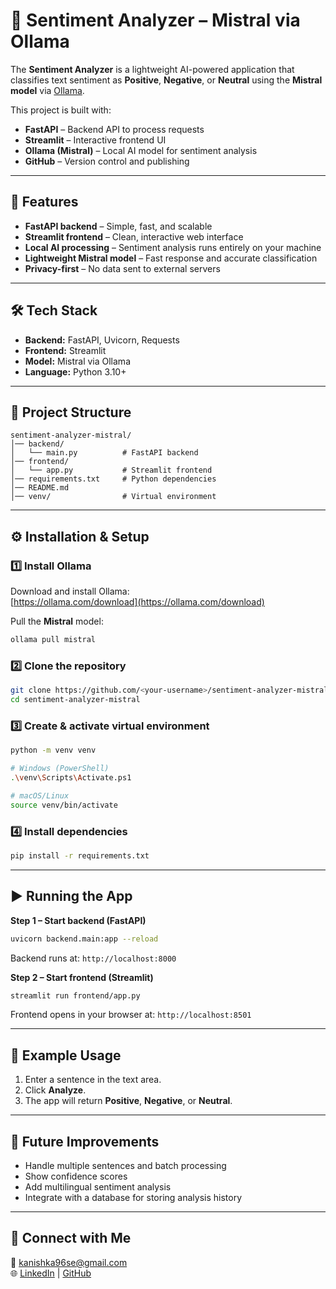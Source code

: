 # 🧠 Sentiment Analyzer – Mistral via Ollama

The **Sentiment Analyzer** is a lightweight AI-powered application that classifies text sentiment as **Positive**, **Negative**, or **Neutral** using the **Mistral model** via [Ollama](https://ollama.com).

This project is built with:

- **FastAPI** – Backend API to process requests
- **Streamlit** – Interactive frontend UI
- **Ollama (Mistral)** – Local AI model for sentiment analysis
- **GitHub** – Version control and publishing

---

## 🚀 Features

- **FastAPI backend** – Simple, fast, and scalable
- **Streamlit frontend** – Clean, interactive web interface
- **Local AI processing** – Sentiment analysis runs entirely on your machine
- **Lightweight Mistral model** – Fast response and accurate classification
- **Privacy-first** – No data sent to external servers

---

## 🛠 Tech Stack

- **Backend:** FastAPI, Uvicorn, Requests
- **Frontend:** Streamlit
- **Model:** Mistral via Ollama
- **Language:** Python 3.10+

---

## 📂 Project Structure

```
sentiment-analyzer-mistral/
│── backend/
│   └── main.py          # FastAPI backend
│── frontend/
│   └── app.py           # Streamlit frontend
│── requirements.txt     # Python dependencies
│── README.md
│── venv/                # Virtual environment
```

---

## ⚙️ Installation & Setup

### 1️⃣ Install Ollama

Download and install Ollama:  
[https://ollama.com/download](https://ollama.com/download)

Pull the **Mistral** model:

```bash
ollama pull mistral
```

### 2️⃣ Clone the repository

```bash
git clone https://github.com/<your-username>/sentiment-analyzer-mistral.git
cd sentiment-analyzer-mistral
```

### 3️⃣ Create & activate virtual environment

```bash
python -m venv venv

# Windows (PowerShell)
.\venv\Scripts\Activate.ps1

# macOS/Linux
source venv/bin/activate
```

### 4️⃣ Install dependencies

```bash
pip install -r requirements.txt
```

---

## ▶️ Running the App

**Step 1 – Start backend (FastAPI)**

```bash
uvicorn backend.main:app --reload
```

Backend runs at: `http://localhost:8000`

**Step 2 – Start frontend (Streamlit)**

```bash
streamlit run frontend/app.py
```

Frontend opens in your browser at: `http://localhost:8501`

---

## 🧪 Example Usage

1. Enter a sentence in the text area.
2. Click **Analyze**.
3. The app will return **Positive**, **Negative**, or **Neutral**.

---

## 🔮 Future Improvements

- Handle multiple sentences and batch processing
- Show confidence scores
- Add multilingual sentiment analysis
- Integrate with a database for storing analysis history

---

## 🔗 Connect with Me

📧 kanishka96se@gmail.com  
🌐 [LinkedIn](https://www.linkedin.com/in/kanishka96/) | [GitHub](https://github.com/Kanishka96ac)
